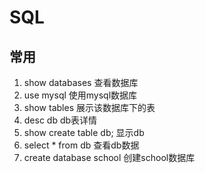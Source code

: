 # SQL

## 常用

1. show databases           查看数据库
2. use mysql                使用mysql数据库
3. show tables              展示该数据库下的表
4. desc db                  db表详情
5. show create table db;    显示db
6. select * from db         查看db数据
7. create database school   创建school数据库